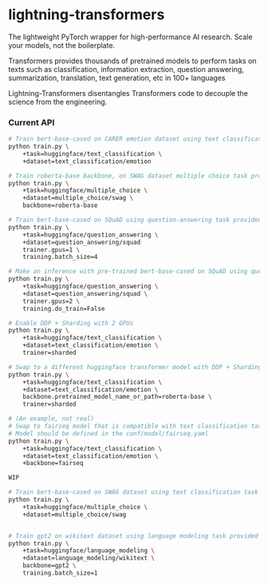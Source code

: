 # lightning-transformers

The lightweight PyTorch wrapper for high-performance AI research.
Scale your models, not the boilerplate.

Transformers provides thousands of pretrained models to perform tasks on texts such as classification, information extraction, question answering, summarization, translation, text generation, etc in 100+ languages

Lightning-Transformers disentangles Transformers code to decouple the science from the engineering. 

### Current API
```bash
# Train bert-base-cased on CARER emotion dataset using text classification task provided by huggingface
python train.py \
    +task=huggingface/text_classification \
    +dataset=text_classification/emotion 

# Train roberta-base backbone, on SWAG dataset multiple choice task provided by huggingface
python train.py \
    +task=huggingface/multiple_choice \
    +dataset=multiple_choice/swag \
    backbone=roberta-base

# Train bert-base-cased on SQuAD using question-answering task provided by huggingface with 1 gpu and batch_size=4
python train.py \
    +task=huggingface/question_answering \
    +dataset=question_answering/squad
    trainer.gpus=1 \
    training.batch_size=4

# Make an inference with pre-trained bert-base-cased on SQuAD using question-answering task provided by huggingface with 2 gpu.
python train.py \
    +task=huggingface/question_answering \
    +dataset=question_answering/squad \
    trainer.gpus=2 \
    training.do_train=False

# Enable DDP + Sharding with 2 GPUs
python train.py \
    +task=huggingface/text_classification \
    +dataset=text_classification/emotion \
    trainer=sharded

# Swap to a different huggingface transformer model with DDP + Sharding with 2 GPUs
python train.py \
    +task=huggingface/text_classification \
    +dataset=text_classification/emotion \
    backbone.pretrained_model_name_or_path=roberta-base \
    trainer=sharded

# (An example, not real) 
# Swap to fairseq model that is compatible with text classification task provided by huggingface
# Model should be defined in the conf/model/fairseq.yaml
python train.py \
    +task=huggingface/text_classification \
    +dataset=text_classification/emotion \
    +backbone=fairseq

WIP

# Train bert-base-cased on SWAG dataset using text classification task provided by huggingface
python train.py \
    +task=huggingface/multiple_choice \
    +dataset=multiple_choice/swag


# Train gpt2 on wikitext dataset using language modeling task provided by huggingface
python train.py \
    +task=huggingface/language_modeling \
    +dataset=language_modeling/wikitext \
    backbone=gpt2 \
    training.batch_size=1
```